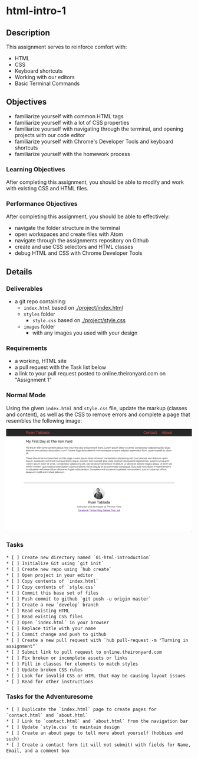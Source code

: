 # html-intro-1

## Description

This assignment serves to reinforce comfort with:

* HTML
* CSS
* Keyboard shortcuts
* Working with our editors
* Basic Terminal Commands

## Objectives

- familiarize yourself with common HTML tags
- familiarize yourself with a lot of CSS properties
- familiarize yourself with navigating through the terminal, and opening projects with our code editor
- familiarize yourself with Chrome's Developer Tools and keyboard shortcuts
- familiarize yourself with the homework process

### Learning Objectives

After completing this assignment, you should be able to modify and work with existing CSS and HTML files.

### Performance Objectives

After completing this assignment, you should be able to effectively:

- navigate the folder structure in the terminal
- open workspaces and create files with Atom
- navigate through the assignments repository on Github
- create and use CSS selectors and HTML classes
- debug HTML and CSS with Chrome Developer Tools

## Details

### Deliverables

- a git repo containing:
    - `index.html` based on [./project/index.html](./index.html)
    - `styles` folder
        - `style.css` based on [./project/style.css](./style.css)
    - `images` folder
        - with any images you used with your design

### Requirements

- a working, HTML site
- a pull request with the Task list below
- a link to your pull request posted to online.theironyard.com on "Assignment 1"

### Normal Mode

Using the given `index.html` and `style.css` file, update the markup (classes and content), as well as the CSS to remove errors and complete a page that resembles the following image:

![Screenshot](screenshot.png)

### Tasks

```
* [ ] Create new directory named `01-html-introduction`
* [ ] Initialize Git using `git init`
* [ ] Create new repo using `hub create`
* [ ] Open project in your editor
* [ ] Copy contents of `index.html`
* [ ] Copy contents of `style.css`
* [ ] Commit this base set of files
* [ ] Push commit to github `git push -u origin master`
* [ ] Create a new `develop` branch
* [ ] Read existing HTML
* [ ] Read existing CSS files
* [ ] Open `index.html` in your browser
* [ ] Replace title with your name
* [ ] Commit change and push to github
* [ ] Create a new pull request with `hub pull-request -m "Turning in assignment"`
* [ ] Submit link to pull request to online.theironyard.com
* [ ] Fix broken or incomplete assets or links
* [ ] Fill in classes for elements to match styles
* [ ] Update broken CSS rules
* [ ] Look for invalid CSS or HTML that may be causing layout issues
* [ ] Read for other instructions
```

### Tasks for the Adventuresome

```
* [ ] Duplicate the `index.html` page to create pages for `contact.html` and `about.html`
* [ ] Link to `contact.html` and `about.html` from the navigation bar
* [ ] Update `style.css` to maintain design
* [ ] Create an about page to tell more about yourself (hobbies and such)
* [ ] Create a contact form (it will not submit) with fields for Name, Email, and a comment box
```
